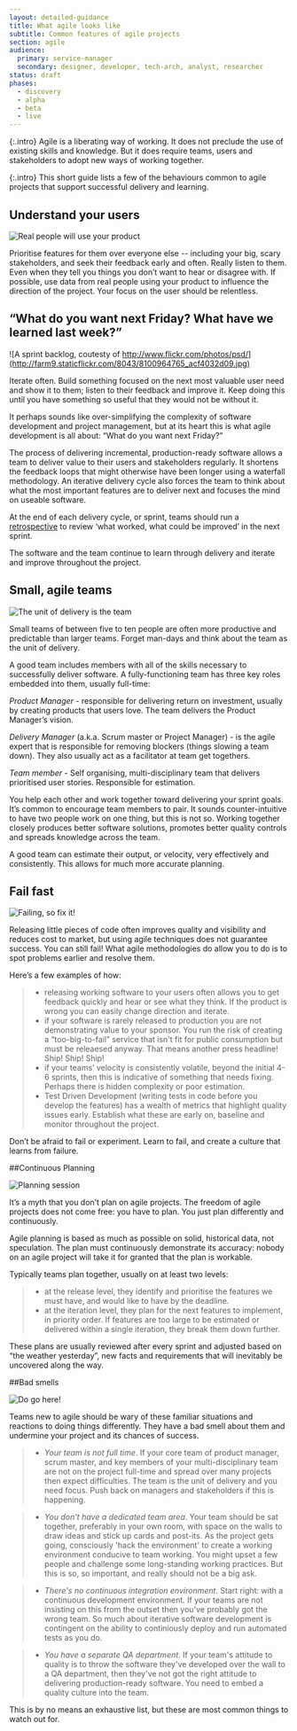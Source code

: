 ```yaml
---
layout: detailed-guidance
title: What agile looks like
subtitle: Common features of agile projects
section: agile
audience:
  primary: service-manager
  secondary: designer, developer, tech-arch, analyst, researcher
status: draft
phases:
  - discovery
  - alpha
  - beta
  - live
---
```


{:.intro}
Agile is a liberating way of working.  It does not preclude the use of existing skills and knowledge. But it does require teams, users and stakeholders to adopt new ways of working together.  

{:.intro}
This short guide lists a few of the behaviours common to agile projects that support successful delivery and learning. 

## Understand your users 


![Real people will use your product](http://farm8.staticflickr.com/7177/6987029385_410a1c8d26.jpg)


Prioritise features for them over everyone else -- including your big, scary stakeholders, and seek their feedback early and often.  Really listen to them.  Even when they tell you things you don’t want to hear or disagree with.  If possible, use data from real people using your product to influence the direction of the project. Your focus on the user should be relentless.

## “What do you want next Friday? What have we learned last week?”


![A sprint backlog, coutesty of http://www.flickr.com/photos/psd/](http://farm9.staticflickr.com/8043/8100964765_acf4032d09.jpg)


Iterate often. Build something focused on the next most valuable user need and show it to them; listen to their feedback and improve it. Keep doing this until you have something so useful that they would not be without it. 

It perhaps sounds like over-simplifying the complexity of software development and project management, but at its heart this is what agile development is all about:  “What do you want next Friday?”

The process of delivering incremental, production-ready software allows a team to deliver value to their users and stakeholders regularly.  It shortens the feedback loops that might otherwise have been longer using a waterfall methodology.  An iterative delivery cycle also forces the team to think about what the most important features are to deliver next and focuses the mind on useable software.

At the end of each delivery cycle, or sprint, teams should run a [retrospective](/agile/runningretrospectives.html) to review ‘what worked, what could be improved’ in the next sprint.  

The software and the team continue to learn through delivery and iterate and improve throughout the project.

## Small, agile teams

![The unit of delivery is the team](http://farm9.staticflickr.com/8374/8451589322_e9f612cf5b.jpg)

Small teams of between five to ten people are often more productive and predictable than larger teams. Forget man-days and think about the team as the unit of delivery.  

A good team includes members with all of the skills necessary to successfully deliver software. A fully-functioning team has three key roles embedded into them, usually full-time:

*Product Manager* - responsible for delivering return on investment, usually by creating products that users love.  The team delivers the Product Manager’s vision.

*Delivery Manager* (a.k.a. Scrum master or Project Manager) - is the agile expert that is responsible for removing blockers (things slowing a team down).  They also usually act as a facilitator at team get togethers.

*Team member* - Self organising, multi-disciplinary team that delivers prioritised user stories. Responsible for estimation.

You help each other and work together toward delivering your sprint goals.  It’s common to encourage team members to pair. It sounds counter-intuitive to have two people work on one thing, but this is not so.  Working together closely produces better software solutions, promotes better quality controls and spreads knowledge across the team.

A good team can estimate their output, or velocity, very effectively and consistently.  This allows for much more accurate planning.

## Fail fast

![Failing, so fix it!](http://farm8.staticflickr.com/7189/6875228285_9b2409663f.jpg)

Releasing little pieces of code often improves quality and visibility and reduces cost to market, but using agile techniques does not guarantee success. You can still fail!  What agile methodologies do allow you to do is to spot problems earlier and resolve them.  

Here’s a few examples of how:

>* releasing working software to your users often allows you to get feedback quickly and hear or see what they think.  If the product is wrong you can easily change direction and iterate.
>* if your software is rarely released to production you are not demonstrating value to your sponsor. You run the risk of creating a “too-big-to-fail” service that isn't fit for public consumption but must be releaesed anyway. That means another press headline!  Ship! Ship! Ship!
>* if your teams’ velocity is consistently volatile, beyond the initial 4-6 sprints, then this is indicative of something that needs fixing.  Perhaps there is hidden complexity or poor estimation.
>* Test Driven Development (writing tests in code before you develop the features) has a wealth of metrics that highlight quality issues early.  Establish what these are early on, baseline and monitor throughout the project.

Don’t be afraid to fail or experiment.  Learn to fail, and create a culture that learns from failure.

##Continuous Planning

![Planning session](http://farm9.staticflickr.com/8001/7113823877_80c4dfb613.jpg)

It’s a myth that you don’t plan on agile projects.  The freedom of agile projects does not come free: you have to plan.  You just plan differently and continuously.

Agile planning is based as much as possible on solid, historical data, not speculation. The plan must continuously demonstrate its accuracy: nobody on an agile project will take it for granted that the plan is workable.

Typically teams plan together, usually on at least two levels:

>* at the release level, they identify and prioritise the features we must have, and would like to have by the deadline.  
>* at the iteration level, they plan for the next features to implement, in priority order. If features are too large to be estimated or delivered within a single iteration, they break them down further.

These plans are usually reviewed after every sprint and adjusted based on “the weather yesterday”, new facts and requirements that will inevitably be uncovered along the way.

##Bad smells

![Do go here!](http://farm9.staticflickr.com/8424/7503675672_72ff8a1fa9.jpg)

Teams new to agile should be wary of these familiar situations and reactions to doing things differently.  They have a bad smell about them and undermine your project and its chances of success.

>* *Your team is not full time*. If your core team of product manager, scrum master, and key members of your multi-disciplinary team are not on the project full-time and spread over many projects then expect difficulties.  The team is the unit of delivery and you need focus.  Push back on managers and stakeholders if this is happening.

>* *You don't have a dedicated team area*. Your team should be sat together, preferably in your own room, with space on the walls to draw ideas and stick up cards and post-its.  As the project gets going, consciously 'hack the environment' to create a working environment conducive to team working.  You might upset a few people and challenge some long-standing working practices. But this is so, so important, and really should not be a big ask.

>* *There's no continuous integration environment*. Start right: with a continuous development environment.  If your teams are not insisting on this from the outset then you've probably got the wrong team.  So much about iterative software development is contingent on the ability to continiously deploy and run automated tests as you do.

>* *You have a separate QA department*. If your team's attitude to quality is to throw the software they've developed over the wall to a QA department, then they've not got the right attitude to delivering production-ready software.  You need to embed a quality culture into the team.

This is by no means an exhaustive list, but these are most common things to watch out for.
